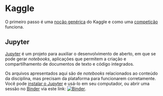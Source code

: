 # Kaggle

O primeiro passo é uma [noção genérica](https://www.kaggle.com/learn/overview) do Kaggle e como uma [competição](https://www.kaggle.com/docs/competitions) funciona.

## Jupyter

[Jupyter](https://jupyter.org/) é um projeto para auxiliar o desenvolvimento de aberto, em que se pode gerar _notebooks_, aplicações que permitem a criação e compartilhamento de documentos de texto e código integrados.

Os arquivos apresentados aqui são de _notebooks_ relacionados ao conteúdo da disciplina, mas precisam da plataforma para funcionarem corretamente. Você pode [instalar o Jupyter](https://jupyter.org/install) e usá-lo em seu computador, ou abrir uma sessão no [Binder](https://mybinder.org/) via este link: [![Binder](https://mybinder.org/badge_logo.svg)](https://mybinder.org/v2/gh/UnB-CIC/ml-kaggle/master).

